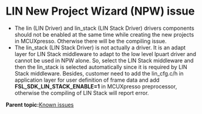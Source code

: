 # LIN New Project Wizard \(NPW\) issue

-   The lin \(LIN Driver\) and lin\_stack \(LIN Stack Driver\) drivers components should not be enabled at the same time while creating the new projects in MCUXpresso. Otherwise there will be the compiling issue.
-   The lin\_stack \(LIN Stack Driver\) is not actually a driver. It is an adapt layer for LIN Stack middleware to adapt to the low level lpuart driver and cannot be used in NPW alone. So, select the LIN Stack middleware and then the lin\_stack is selected automatically since it is required by LIN Stack middleware. Besides, customer need to add the lin\_cfg.c/h in application layer for user definition of frame data and add **FSL\_SDK\_LIN\_STACK\_ENABLE=1** in MCUXpresso preprocessor, otherwise the compiling of LIN Stack will report error.

**Parent topic:**[Known issues](../topics/known_issues.md)

